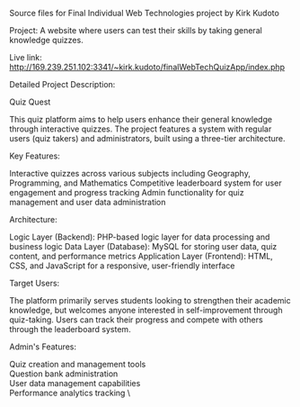 Source files for Final Individual Web Technologies project by Kirk Kudoto

Project: A website where users can test their skills by taking general knowledge quizzes.

Live link: http://169.239.251.102:3341/~kirk.kudoto/finalWebTechQuizApp/index.php


Detailed Project Description: 

Quiz Quest 

This quiz platform aims to help users enhance their general knowledge through interactive quizzes. The project features a system with regular users (quiz takers) and administrators, built using a three-tier architecture.

Key Features: 

Interactive quizzes across various subjects including Geography, Programming, and Mathematics
Competitive leaderboard system for user engagement and progress tracking
Admin functionality for quiz management and user data administration

Architecture: 

Logic Layer (Backend): PHP-based logic layer for data processing and business logic
Data Layer (Database): MySQL for storing user data, quiz content, and performance metrics
Application Layer (Frontend): HTML, CSS, and JavaScript for a responsive, user-friendly interface

Target Users: 

The platform primarily serves students looking to strengthen their academic knowledge, but welcomes anyone interested in self-improvement through quiz-taking. Users can track their progress and compete with others through the leaderboard system.


Admin's Features: 

Quiz creation and management tools \
Question bank administration \
User data management capabilities \
Performance analytics tracking \
